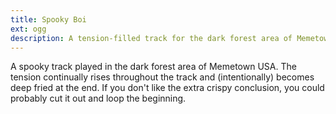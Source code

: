 ```yaml
---
title: Spooky Boi
ext: ogg
description: A tension-filled track for the dark forest area of Memetown USA that becomes intentionally distorted at the end.
---
```

A spooky track played in the dark forest area of Memetown USA. The tension continually rises throughout the track and (intentionally) becomes deep fried at the end. If you don't like the extra crispy conclusion, you could probably cut it out and loop the beginning.